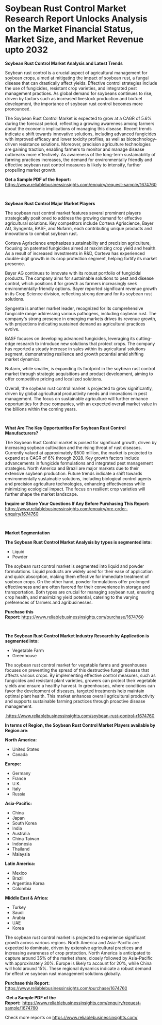 <p><h1>Soybean Rust Control Market Research Report Unlocks Analysis on the Market Financial Status, Market Size, and Market Revenue upto 2032</h1></p><p><strong>Soybean Rust Control Market Analysis and Latest Trends</strong></p>
<p><p>Soybean rust control is a crucial aspect of agricultural management for soybean crops, aimed at mitigating the impact of soybean rust, a fungal disease that can drastically affect yields. Effective control strategies include the use of fungicides, resistant crop varieties, and integrated pest management practices. As global demand for soybeans continues to rise, driven by factors such as increased livestock production and biofuel development, the importance of soybean rust control becomes more pronounced.</p><p>The Soybean Rust Control Market is expected to grow at a CAGR of 5.6% during the forecast period, reflecting a growing awareness among farmers about the economic implications of managing this disease. Recent trends indicate a shift towards innovative solutions, including advanced fungicides with improved efficacy and lower toxicity profiles, as well as biotechnology-driven resistance solutions. Moreover, precision agriculture technologies are gaining traction, enabling farmers to monitor and manage disease outbreaks more effectively. As awareness of the long-term sustainability of farming practices increases, the demand for environmentally friendly and effective soybean rust control measures is likely to intensify, further propelling market growth.</p></p>
<p><strong>Get a Sample PDF of the Report:&nbsp;</strong> <a href="https://www.reliablebusinessinsights.com/enquiry/request-sample/1674760?utm_campaign=3325&utm_medium=2&utm_source=Github&utm_content=ia&utm_term=25032025&utm_id=soybean-rust-control">https://www.reliablebusinessinsights.com/enquiry/request-sample/1674760</a></p>
<p>&nbsp;</p>
<p><strong>Soybean Rust Control Major Market Players</strong></p>
<p><p>The soybean rust control market features several prominent players strategically positioned to address the growing demand for effective agricultural solutions. Key competitors include Corteva Agriscience, Bayer AG, Syngenta, BASF, and Nufarm, each contributing unique products and innovations to combat soybean rust.</p><p>Corteva Agriscience emphasizes sustainability and precision agriculture, focusing on patented fungicides aimed at maximizing crop yield and health. As a result of increased investments in R&D, Corteva has experienced double-digit growth in its crop protection segment, helping fortify its market presence.</p><p>Bayer AG continues to innovate with its robust portfolio of fungicidal products. The company aims for sustainable solutions to pest and disease control, which positions it for growth as farmers increasingly seek environmentally-friendly options. Bayer reported significant revenue growth in its Crop Science division, reflecting strong demand for its soybean rust solutions.</p><p>Syngenta is another market leader, recognized for its comprehensive fungicide range addressing various pathogens, including soybean rust. The company's strong presence in emerging markets drives its revenue growth, with projections indicating sustained demand as agricultural practices evolve.</p><p>BASF focuses on developing advanced fungicides, leveraging its cutting-edge research to introduce new solutions that protect crops. The company has reported a steady increase in sales within its agricultural solutions segment, demonstrating resilience and growth potential amid shifting market dynamics.</p><p>Nufarm, while smaller, is expanding its footprint in the soybean rust control market through strategic acquisitions and product development, aiming to offer competitive pricing and localized solutions.</p><p>Overall, the soybean rust control market is projected to grow significantly, driven by global agricultural productivity needs and innovations in pest management. The focus on sustainable agriculture will further enhance opportunities for these companies, with an expected overall market value in the billions within the coming years.</p></p>
<p>&nbsp;</p>
<p><strong>What Are The Key Opportunities For Soybean Rust Control Manufacturers?</strong></p>
<p><p>The Soybean Rust Control market is poised for significant growth, driven by increasing soybean cultivation and the rising threat of rust diseases. Currently valued at approximately $500 million, the market is projected to expand at a CAGR of 6% through 2028. Key growth factors include advancements in fungicide formulations and integrated pest management strategies. North America and Brazil are major markets due to their extensive soybean production. Future trends indicate a shift towards environmentally sustainable solutions, including biological control agents and precision agriculture technologies, enhancing effectiveness while minimizing ecological impact. The focus on resilient crop varieties will further shape the market landscape.</p></p>
<p><strong>Inquire or Share Your Questions If Any Before Purchasing This Report:</strong> <a href="https://www.reliablebusinessinsights.com/enquiry/pre-order-enquiry/1674760?utm_campaign=3325&utm_medium=2&utm_source=Github&utm_content=ia&utm_term=25032025&utm_id=soybean-rust-control">https://www.reliablebusinessinsights.com/enquiry/pre-order-enquiry/1674760</a></p>
<p>&nbsp;</p>
<p><strong>Market Segmentation</strong></p>
<p><strong>The Soybean Rust Control Market Analysis by types is segmented into:</strong></p>
<p><ul><li>Liquid</li><li>Powder</li></ul></p>
<p><p>The soybean rust control market is segmented into liquid and powder formulations. Liquid products are widely used for their ease of application and quick absorption, making them effective for immediate treatment of soybean crops. On the other hand, powder formulations offer prolonged effectiveness and are often favored for their convenience in storage and transportation. Both types are crucial for managing soybean rust, ensuring crop health, and maximizing yield potential, catering to the varying preferences of farmers and agribusinesses.</p></p>
<p><strong>Purchase this Report:&nbsp;</strong><a href="https://www.reliablebusinessinsights.com/purchase/1674760?utm_campaign=3325&utm_medium=2&utm_source=Github&utm_content=ia&utm_term=25032025&utm_id=soybean-rust-control">https://www.reliablebusinessinsights.com/purchase/1674760</a></p>
<p>&nbsp;</p>
<p><strong>The Soybean Rust Control Market Industry Research by Application is segmented into:</strong></p>
<p><ul><li>Vegetable Farm</li><li>Greenhouse</li></ul></p>
<p><p>The soybean rust control market for vegetable farms and greenhouses focuses on preventing the spread of this destructive fungal disease that affects various crops. By implementing effective control measures, such as fungicides and resistant plant varieties, growers can protect their vegetable yields and ensure a healthy harvest. In greenhouses, where conditions can favor the development of diseases, targeted treatments help maintain optimal plant health. This market enhances overall agricultural productivity and supports sustainable farming practices through proactive disease management.</p></p>
<p><a href="https://www.reliablebusinessinsights.com/soybean-rust-control-r1674760?utm_campaign=3325&utm_medium=2&utm_source=Github&utm_content=ia&utm_term=25032025&utm_id=soybean-rust-control">&nbsp;https://www.reliablebusinessinsights.com/soybean-rust-control-r1674760</a></p>
<p><strong>In terms of Region, the Soybean Rust Control Market Players available by Region are:</strong></p>
<p>
    <p> <strong> North America: </strong>
        <ul>
            <li>United States</li>
            <li>Canada</li>
        </ul>
        </p> 
    <p> <strong> Europe: </strong>
        <ul>
            <li>Germany</li>
            <li>France</li>
            <li>U.K.</li>
            <li>Italy</li>
            <li>Russia</li>
        </ul>
        </p> 
    <p> <strong> Asia-Pacific: </strong>
        <ul>
            <li>China</li>
            <li>Japan</li>
            <li>South Korea</li>
            <li>India</li>
            <li>Australia</li>
            <li>China Taiwan</li>
            <li>Indonesia</li>
            <li>Thailand</li>
            <li>Malaysia</li>
        </ul>
        </p> 
    <p> <strong> Latin America: </strong>
        <ul>
            <li>Mexico</li>
            <li>Brazil</li>
            <li>Argentina Korea</li>
            <li>Colombia</li>
        </ul>
        </p> 
    <p> <strong> Middle East & Africa: </strong>
        <ul>
            <li>Turkey</li>
            <li>Saudi</li>
            <li>Arabia</li>
            <li>UAE</li>
            <li>Korea</li>
        </ul>
    </p>
    </p>
<p><p>The soybean rust control market is projected to experience significant growth across various regions. North America and Asia-Pacific are expected to dominate, driven by extensive agricultural practices and increasing awareness of crop protection. North America is anticipated to capture around 35% of the market share, closely followed by Asia-Pacific with approximately 30%. Europe is likely to account for 20%, while China will hold around 15%. These regional dynamics indicate a robust demand for effective soybean rust management solutions globally.</p></p>
<p><strong>Purchase this Report: </strong><a href="https://www.reliablebusinessinsights.com/purchase/1674760?utm_campaign=3325&utm_medium=2&utm_source=Github&utm_content=ia&utm_term=25032025&utm_id=soybean-rust-control">https://www.reliablebusinessinsights.com/purchase/1674760</a></p>
<p>&nbsp;<strong>Get a Sample PDF of the Report:&nbsp;&nbsp;</strong><a href="https://www.reliablebusinessinsights.com/enquiry/request-sample/1674760?utm_campaign=3325&utm_medium=2&utm_source=Github&utm_content=ia&utm_term=25032025&utm_id=soybean-rust-control">https://www.reliablebusinessinsights.com/enquiry/request-sample/1674760</a></p>
<p><strong></strong></p>
<p>Check more reports on <a href="https://www.reliablebusinessinsights.com/?utm_campaign=3325&utm_medium=2&utm_source=Github&utm_content=ia&utm_term=25032025&utm_id=soybean-rust-control">https://www.reliablebusinessinsights.com/</a></p>
